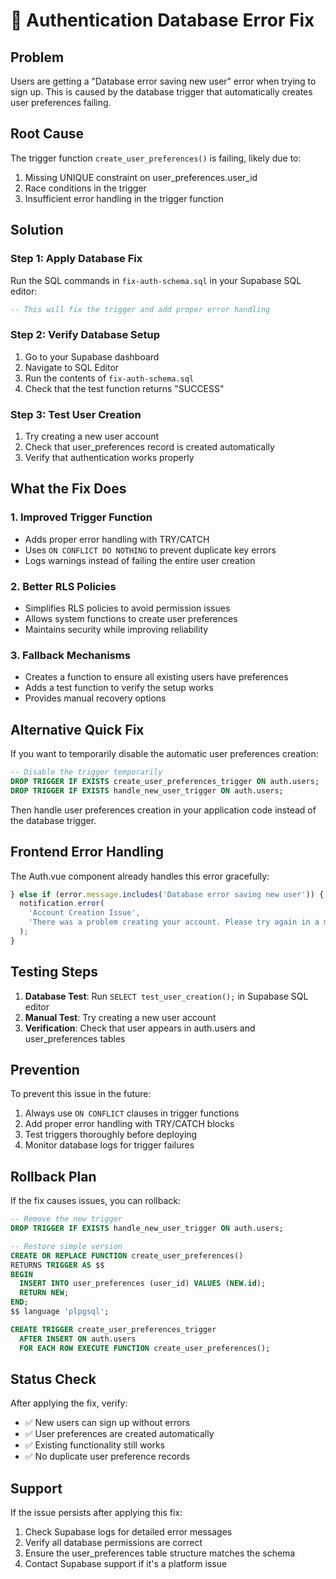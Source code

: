 # 🔧 Authentication Database Error Fix

## Problem
Users are getting a "Database error saving new user" error when trying to sign up. This is caused by the database trigger that automatically creates user preferences failing.

## Root Cause
The trigger function `create_user_preferences()` is failing, likely due to:
1. Missing UNIQUE constraint on user_preferences.user_id
2. Race conditions in the trigger
3. Insufficient error handling in the trigger function

## Solution

### Step 1: Apply Database Fix
Run the SQL commands in `fix-auth-schema.sql` in your Supabase SQL editor:

```sql
-- This will fix the trigger and add proper error handling
```

### Step 2: Verify Database Setup
1. Go to your Supabase dashboard
2. Navigate to SQL Editor
3. Run the contents of `fix-auth-schema.sql`
4. Check that the test function returns "SUCCESS"

### Step 3: Test User Creation
1. Try creating a new user account
2. Check that user_preferences record is created automatically
3. Verify that authentication works properly

## What the Fix Does

### 1. **Improved Trigger Function**
- Adds proper error handling with TRY/CATCH
- Uses `ON CONFLICT DO NOTHING` to prevent duplicate key errors
- Logs warnings instead of failing the entire user creation

### 2. **Better RLS Policies**
- Simplifies RLS policies to avoid permission issues
- Allows system functions to create user preferences
- Maintains security while improving reliability

### 3. **Fallback Mechanisms**
- Creates a function to ensure all existing users have preferences
- Adds a test function to verify the setup works
- Provides manual recovery options

## Alternative Quick Fix

If you want to temporarily disable the automatic user preferences creation:

```sql
-- Disable the trigger temporarily
DROP TRIGGER IF EXISTS create_user_preferences_trigger ON auth.users;
DROP TRIGGER IF EXISTS handle_new_user_trigger ON auth.users;
```

Then handle user preferences creation in your application code instead of the database trigger.

## Frontend Error Handling

The Auth.vue component already handles this error gracefully:

```javascript
} else if (error.message.includes('Database error saving new user')) {
  notification.error(
    'Account Creation Issue', 
    'There was a problem creating your account. Please try again in a moment, or contact support if the issue persists.'
  );
}
```

## Testing Steps

1. **Database Test**: Run `SELECT test_user_creation();` in Supabase SQL editor
2. **Manual Test**: Try creating a new user account
3. **Verification**: Check that user appears in auth.users and user_preferences tables

## Prevention

To prevent this issue in the future:
1. Always use `ON CONFLICT` clauses in trigger functions
2. Add proper error handling with TRY/CATCH blocks
3. Test triggers thoroughly before deploying
4. Monitor database logs for trigger failures

## Rollback Plan

If the fix causes issues, you can rollback:

```sql
-- Remove the new trigger
DROP TRIGGER IF EXISTS handle_new_user_trigger ON auth.users;

-- Restore simple version
CREATE OR REPLACE FUNCTION create_user_preferences()
RETURNS TRIGGER AS $$
BEGIN
  INSERT INTO user_preferences (user_id) VALUES (NEW.id);
  RETURN NEW;
END;
$$ language 'plpgsql';

CREATE TRIGGER create_user_preferences_trigger
  AFTER INSERT ON auth.users
  FOR EACH ROW EXECUTE FUNCTION create_user_preferences();
```

## Status Check

After applying the fix, verify:
- ✅ New users can sign up without errors
- ✅ User preferences are created automatically
- ✅ Existing functionality still works
- ✅ No duplicate user preference records

## Support

If the issue persists after applying this fix:
1. Check Supabase logs for detailed error messages
2. Verify all database permissions are correct
3. Ensure the user_preferences table structure matches the schema
4. Contact Supabase support if it's a platform issue